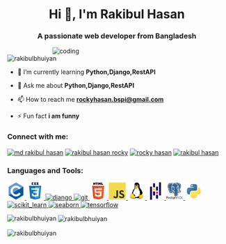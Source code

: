 <h1 align="center">Hi 👋, I'm Rakibul Hasan</h1>
<h3 align="center">A passionate web developer from Bangladesh</h3>
<img align='right' alt='coding' width='400' src='https://www.google.com/imgres?q=web%20developer%20animated%20coding%20gif&imgurl=https%3A%2F%2Fi.pinimg.com%2Foriginals%2F54%2Fe3%2F7d%2F54e37d8074ebcde1d96c77d7b2a7f310.gif&imgrefurl=https%3A%2F%2Fwww.pinterest.com%2Fpin%2Fcoding-animations--126663808259167697%2F&docid=2_EEXl1mO124lM&tbnid=Aob19zh3U0GdRM&vet=12ahUKEwiU6_PG7qOIAxVmSGwGHfZoAtIQM3oFCIMBEAA..i&w=680&h=428&hcb=2&ved=2ahUKEwiU6_PG7qOIAxVmSGwGHfZoAtIQM3oFCIMBEAA'>
<p align="left"> <img src="https://komarev.com/ghpvc/?username=rakibulbhuiyan&label=Profile%20views&color=0e75b6&style=flat" alt="rakibulbhuiyan" /> </p>

- 🌱 I’m currently learning **Python,Django,RestAPI**

- 💬 Ask me about **Python,Django,RestAPI**

- 📫 How to reach me **rockyhasan.bspi@gmail.com**

- ⚡ Fun fact **i am funny**

<h3 align="left">Connect with me:</h3>
<p align="left">
<a href="https://twitter.com/md rakibul hasan" target="blank"><img align="center" src="https://raw.githubusercontent.com/rahuldkjain/github-profile-readme-generator/master/src/images/icons/Social/twitter.svg" alt="md rakibul hasan" height="30" width="40" /></a>
<a href="https://kaggle.com/rakibul hasan rocky" target="blank"><img align="center" src="https://raw.githubusercontent.com/rahuldkjain/github-profile-readme-generator/master/src/images/icons/Social/kaggle.svg" alt="rakibul hasan rocky" height="30" width="40" /></a>
<a href="https://fb.com/rocky hasan" target="blank"><img align="center" src="https://raw.githubusercontent.com/rahuldkjain/github-profile-readme-generator/master/src/images/icons/Social/facebook.svg" alt="rocky hasan" height="30" width="40" /></a>
<a href="https://www.leetcode.com/rakibul hasan" target="blank"><img align="center" src="https://raw.githubusercontent.com/rahuldkjain/github-profile-readme-generator/master/src/images/icons/Social/leet-code.svg" alt="rakibul hasan" height="30" width="40" /></a>
</p>

<h3 align="left">Languages and Tools:</h3>
<p align="left"> <a href="https://www.cprogramming.com/" target="_blank" rel="noreferrer"> <img src="https://raw.githubusercontent.com/devicons/devicon/master/icons/c/c-original.svg" alt="c" width="40" height="40"/> </a> <a href="https://www.w3schools.com/css/" target="_blank" rel="noreferrer"> <img src="https://raw.githubusercontent.com/devicons/devicon/master/icons/css3/css3-original-wordmark.svg" alt="css3" width="40" height="40"/> </a> <a href="https://www.djangoproject.com/" target="_blank" rel="noreferrer"> <img src="https://cdn.worldvectorlogo.com/logos/django.svg" alt="django" width="40" height="40"/> </a> <a href="https://git-scm.com/" target="_blank" rel="noreferrer"> <img src="https://www.vectorlogo.zone/logos/git-scm/git-scm-icon.svg" alt="git" width="40" height="40"/> </a> <a href="https://www.w3.org/html/" target="_blank" rel="noreferrer"> <img src="https://raw.githubusercontent.com/devicons/devicon/master/icons/html5/html5-original-wordmark.svg" alt="html5" width="40" height="40"/> </a> <a href="https://developer.mozilla.org/en-US/docs/Web/JavaScript" target="_blank" rel="noreferrer"> <img src="https://raw.githubusercontent.com/devicons/devicon/master/icons/javascript/javascript-original.svg" alt="javascript" width="40" height="40"/> </a> <a href="https://www.linux.org/" target="_blank" rel="noreferrer"> <img src="https://raw.githubusercontent.com/devicons/devicon/master/icons/linux/linux-original.svg" alt="linux" width="40" height="40"/> </a> <a href="https://pandas.pydata.org/" target="_blank" rel="noreferrer"> <img src="https://raw.githubusercontent.com/devicons/devicon/2ae2a900d2f041da66e950e4d48052658d850630/icons/pandas/pandas-original.svg" alt="pandas" width="40" height="40"/> </a> <a href="https://www.postgresql.org" target="_blank" rel="noreferrer"> <img src="https://raw.githubusercontent.com/devicons/devicon/master/icons/postgresql/postgresql-original-wordmark.svg" alt="postgresql" width="40" height="40"/> </a> <a href="https://www.python.org" target="_blank" rel="noreferrer"> <img src="https://raw.githubusercontent.com/devicons/devicon/master/icons/python/python-original.svg" alt="python" width="40" height="40"/> </a> <a href="https://scikit-learn.org/" target="_blank" rel="noreferrer"> <img src="https://upload.wikimedia.org/wikipedia/commons/0/05/Scikit_learn_logo_small.svg" alt="scikit_learn" width="40" height="40"/> </a> <a href="https://seaborn.pydata.org/" target="_blank" rel="noreferrer"> <img src="https://seaborn.pydata.org/_images/logo-mark-lightbg.svg" alt="seaborn" width="40" height="40"/> </a> <a href="https://www.tensorflow.org" target="_blank" rel="noreferrer"> <img src="https://www.vectorlogo.zone/logos/tensorflow/tensorflow-icon.svg" alt="tensorflow" width="40" height="40"/> </a> </p>

<p><img align="left" src="https://github-readme-stats.vercel.app/api/top-langs?username=rakibulbhuiyan&show_icons=true&locale=en&layout=compact" alt="rakibulbhuiyan" /></p>

<p>&nbsp;<img align="center" src="https://github-readme-stats.vercel.app/api?username=rakibulbhuiyan&show_icons=true&locale=en" alt="rakibulbhuiyan" /></p>

<p><img align="center" src="https://github-readme-streak-stats.herokuapp.com/?user=rakibulbhuiyan&" alt="rakibulbhuiyan" /></p>
